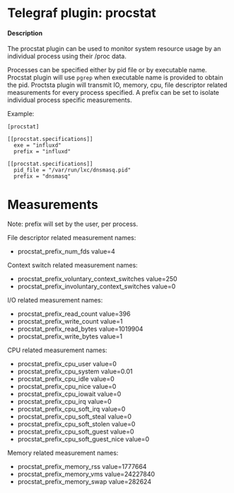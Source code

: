 # Telegraf plugin: procstat

#### Description

The procstat plugin can be used to monitor system resource usage by an
individual process using their /proc data.

Processes can be specified either by pid file or by executable name. Procstat
plugin will use `pgrep` when executable name is provided to obtain the pid. Proctsta plugin will transmit IO, memory, cpu, file descriptor related measurements for every process specified. A prefix can be set to isolate individual process specific measurements.

Example:

```
[procstat]

[[procstat.specifications]]
  exe = "influxd"
  prefix = "influxd"

[[procstat.specifications]]
  pid_file = "/var/run/lxc/dnsmasq.pid"
  prefix = "dnsmasq"
```

# Measurements
Note: prefix will set by the user, per process.

File descriptor related measurement names:
- procstat_prefix_num_fds value=4

Context switch related measurement names:
- procstat_prefix_voluntary_context_switches value=250
- procstat_prefix_involuntary_context_switches value=0

I/O related measurement names:
- procstat_prefix_read_count value=396
- procstat_prefix_write_count value=1
- procstat_prefix_read_bytes value=1019904
- procstat_prefix_write_bytes value=1

CPU related measurement names:
- procstat_prefix_cpu_user value=0
- procstat_prefix_cpu_system value=0.01
- procstat_prefix_cpu_idle value=0
- procstat_prefix_cpu_nice value=0
- procstat_prefix_cpu_iowait value=0
- procstat_prefix_cpu_irq value=0
- procstat_prefix_cpu_soft_irq value=0
- procstat_prefix_cpu_soft_steal value=0
- procstat_prefix_cpu_soft_stolen value=0
- procstat_prefix_cpu_soft_guest value=0
- procstat_prefix_cpu_soft_guest_nice value=0

Memory related measurement names:
- procstat_prefix_memory_rss value=1777664
- procstat_prefix_memory_vms value=24227840
- procstat_prefix_memory_swap value=282624

